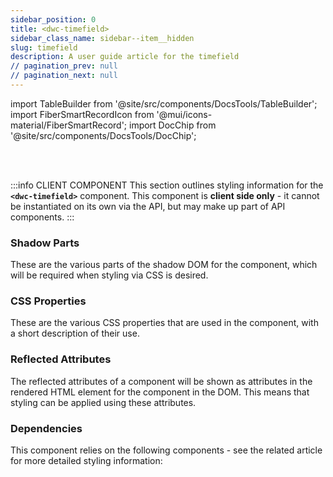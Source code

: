 ```yaml
---
sidebar_position: 0
title: <dwc-timefield>
sidebar_class_name: sidebar--item__hidden
slug: timefield
description: A user guide article for the timefield
// pagination_prev: null
// pagination_next: null
---
```


import TableBuilder from '@site/src/components/DocsTools/TableBuilder';
import FiberSmartRecordIcon from '@mui/icons-material/FiberSmartRecord';
import DocChip from '@site/src/components/DocsTools/DocChip';

<DocChip chip='shadow' />

<br />
<br />

:::info CLIENT COMPONENT
This section outlines styling information for the **`<dwc-timefield>`** component. This component is **client side only** - it cannot be instantiated on its own via the API, but may make up part of API components.
:::

### Shadow Parts
These are the various parts of the shadow DOM for the component, which will be required when styling via CSS is desired.
<TableBuilder tag='dwc-timefield' table="parts"/>

### CSS Properties

  These are the various CSS properties that are used in the component, with a short description of their use.
  
  <TableBuilder tag='dwc-timefield' table="properties"/>

### Reflected Attributes

  The reflected attributes of a component will be shown as attributes in the rendered HTML element for the component in the DOM. This means that styling can be applied using these attributes.
  
  <TableBuilder tag='dwc-timefield' table="reflects"/>

### Dependencies

  This component relies on the following components - see the related article for more detailed styling information:
  
  <TableBuilder tag='dwc-timefield' table="dependencies"/>
